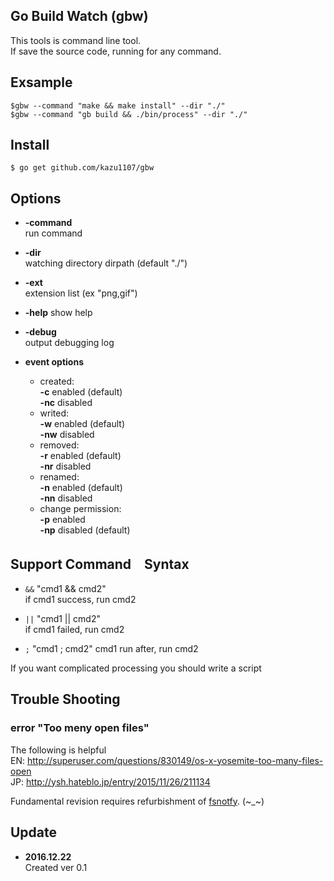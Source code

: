 Go Build Watch (gbw)
----------------------------------

This tools is command line tool.  
If save the source code, running for any command.

## Exsample

```
$gbw --command "make && make install" --dir "./"
$gbw --command "gb build && ./bin/process" --dir "./"
```

## Install
```
$ go get github.com/kazu1107/gbw
```

## Options

* **-command**  
  run command

* **-dir**  
  watching directory dirpath (default "./")

* **-ext**  
  extension list  (ex "png,gif")
  
* **-help**
  show help

* **-debug**  
  output debugging log

* **event options**  
  + created:  
    **-c**    enabled (default)  
    **-nc**   disabled  
  + writed:  
    **-w**    enabled (default)  
    **-nw**   disabled  
  + removed:  
    **-r**    enabled (default)  
    **-nr**   disabled  
  + renamed:  
    **-n**    enabled (default)  
    **-nn**   disabled  
  + change permission:  
    **-p**    enabled  
    **-np**   disabled (default)  


## Support Command　Syntax

* `&&` "cmd1 && cmd2"  
  if cmd1 success, run cmd2

* `||` "cmd1 || cmd2"  
  if cmd1 failed, run cmd2

* `;` "cmd1 ; cmd2"
  cmd1 run after, run cmd2

If you want complicated processing you should write a script

## Trouble Shooting

### error "Too meny open files"
The following is helpful  
EN: http://superuser.com/questions/830149/os-x-yosemite-too-many-files-open  
JP: http://ysh.hateblo.jp/entry/2015/11/26/211134

Fundamental revision requires refurbishment of [fsnotfy](https://github.com/fsnotify/fsnotify). (~_~)

## Update

* **2016.12.22**  
  Created ver 0.1
